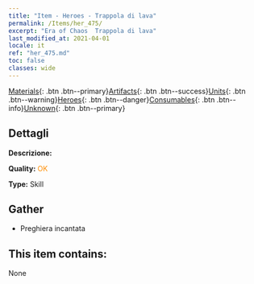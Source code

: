 ```yaml
---
title: "Item - Heroes - Trappola di lava"
permalink: /Items/her_475/
excerpt: "Era of Chaos  Trappola di lava"
last_modified_at: 2021-04-01
locale: it
ref: "her_475.md"
toc: false
classes: wide
---
```

 [Materials](/it/Items/){: .btn .btn--primary}[Artifacts](/it/Items/Artifacts/){: .btn .btn--success}[Units](/it/Items/Units/){: .btn .btn--warning}[Heroes](/it/Items/Heroes/){: .btn .btn--danger}[Consumables](/it/Items/Consumables/){: .btn .btn--info}[Unknown](/it/Items/Unknown/){: .btn .btn--primary}

## Dettagli
 **Descrizione:** 

 **Quality:** <span style="color: #FF8C00">OK</span>

 **Type:** Skill

## Gather

*    Preghiera incantata 

## This item contains:

  None

